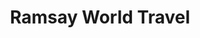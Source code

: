 ---
title: "Ramsay World Travel"
url: /dundee/ramsay-world-travel-crichton-street/
shop: travel agency
---